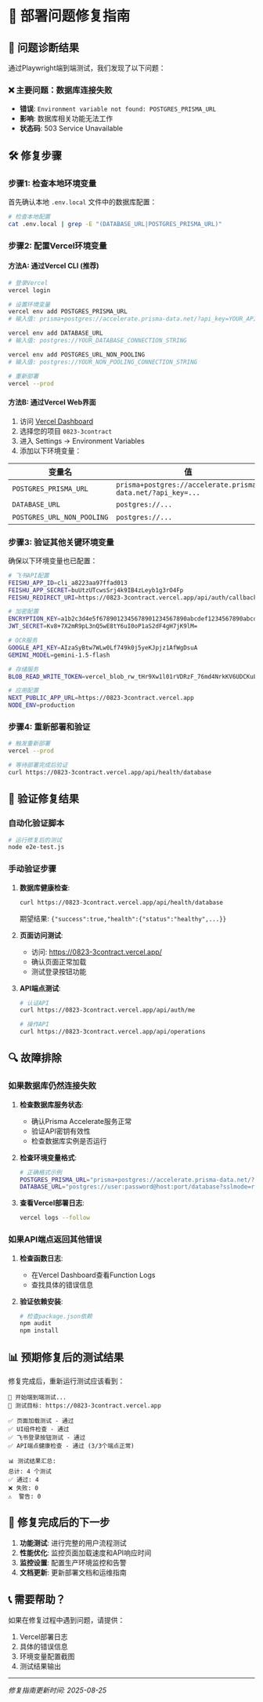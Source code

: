 # 🔧 部署问题修复指南

## 🎯 问题诊断结果

通过Playwright端到端测试，我们发现了以下问题：

### ❌ 主要问题：数据库连接失败
- **错误**: `Environment variable not found: POSTGRES_PRISMA_URL`
- **影响**: 数据库相关功能无法工作
- **状态码**: 503 Service Unavailable

## 🛠️ 修复步骤

### 步骤1: 检查本地环境变量
首先确认本地 `.env.local` 文件中的数据库配置：

```bash
# 检查本地配置
cat .env.local | grep -E "(DATABASE_URL|POSTGRES_PRISMA_URL)"
```

### 步骤2: 配置Vercel环境变量

#### 方法A: 通过Vercel CLI (推荐)
```bash
# 登录Vercel
vercel login

# 设置环境变量
vercel env add POSTGRES_PRISMA_URL
# 输入值: prisma+postgres://accelerate.prisma-data.net/?api_key=YOUR_API_KEY

vercel env add DATABASE_URL  
# 输入值: postgres://YOUR_DATABASE_CONNECTION_STRING

vercel env add POSTGRES_URL_NON_POOLING
# 输入值: postgres://YOUR_NON_POOLING_CONNECTION_STRING

# 重新部署
vercel --prod
```

#### 方法B: 通过Vercel Web界面
1. 访问 [Vercel Dashboard](https://vercel.com/dashboard)
2. 选择您的项目 `0823-3contract`
3. 进入 Settings → Environment Variables
4. 添加以下环境变量：

| 变量名 | 值 | 环境 |
|--------|----|----- |
| `POSTGRES_PRISMA_URL` | `prisma+postgres://accelerate.prisma-data.net/?api_key=...` | Production |
| `DATABASE_URL` | `postgres://...` | Production |
| `POSTGRES_URL_NON_POOLING` | `postgres://...` | Production |

### 步骤3: 验证其他关键环境变量

确保以下环境变量也已配置：

```bash
# 飞书API配置
FEISHU_APP_ID=cli_a8223aa97ffad013
FEISHU_APP_SECRET=buUtzUTcwsSrj4k9IB4zLeyb1g3rO4Fp
FEISHU_REDIRECT_URI=https://0823-3contract.vercel.app/api/auth/callback

# 加密配置
ENCRYPTION_KEY=a1b2c3d4e5f6789012345678901234567890abcdef1234567890abcdef123456
JWT_SECRET=Kv8+7X2mR9pL3nQ5wE8tY6uI0oP1aS2dF4gH7jK9lM=

# OCR服务
GOOGLE_API_KEY=AIzaSyBtw7WLw0Lf749k0j5yeKJpjz1AfWgDsuA
GEMINI_MODEL=gemini-1.5-flash

# 存储服务
BLOB_READ_WRITE_TOKEN=vercel_blob_rw_tHr9Xw1l01rVDRzF_76md4NrkKV6UDCKuLeCyFWVV9xN5vM

# 应用配置
NEXT_PUBLIC_APP_URL=https://0823-3contract.vercel.app
NODE_ENV=production
```

### 步骤4: 重新部署和验证

```bash
# 触发重新部署
vercel --prod

# 等待部署完成后验证
curl https://0823-3contract.vercel.app/api/health/database
```

## 🧪 验证修复结果

### 自动化验证脚本
```bash
# 运行修复后的测试
node e2e-test.js
```

### 手动验证步骤
1. **数据库健康检查**:
   ```bash
   curl https://0823-3contract.vercel.app/api/health/database
   ```
   期望结果: `{"success":true,"health":{"status":"healthy",...}}`

2. **页面访问测试**:
   - 访问: https://0823-3contract.vercel.app/
   - 确认页面正常加载
   - 测试登录按钮功能

3. **API端点测试**:
   ```bash
   # 认证API
   curl https://0823-3contract.vercel.app/api/auth/me
   
   # 操作API  
   curl https://0823-3contract.vercel.app/api/operations
   ```

## 🔍 故障排除

### 如果数据库仍然连接失败

1. **检查数据库服务状态**:
   - 确认Prisma Accelerate服务正常
   - 验证API密钥有效性
   - 检查数据库实例是否运行

2. **检查环境变量格式**:
   ```bash
   # 正确格式示例
   POSTGRES_PRISMA_URL="prisma+postgres://accelerate.prisma-data.net/?api_key=YOUR_API_KEY"
   DATABASE_URL="postgres://user:password@host:port/database?sslmode=require"
   ```

3. **查看Vercel部署日志**:
   ```bash
   vercel logs --follow
   ```

### 如果API端点返回其他错误

1. **检查函数日志**:
   - 在Vercel Dashboard查看Function Logs
   - 查找具体的错误信息

2. **验证依赖安装**:
   ```bash
   # 检查package.json依赖
   npm audit
   npm install
   ```

## 📊 预期修复后的测试结果

修复完成后，重新运行测试应该看到：

```
🎯 开始端到端测试...
📍 测试目标: https://0823-3contract.vercel.app

✅ 页面加载测试 - 通过
✅ UI组件检查 - 通过  
✅ 飞书登录按钮测试 - 通过
✅ API端点健康检查 - 通过 (3/3个端点正常)

📊 测试结果汇总:
总计: 4 个测试
✅ 通过: 4
❌ 失败: 0
⚠️  警告: 0
```

## 🚀 修复完成后的下一步

1. **功能测试**: 进行完整的用户流程测试
2. **性能优化**: 监控页面加载速度和API响应时间
3. **监控设置**: 配置生产环境监控和告警
4. **文档更新**: 更新部署文档和运维指南

## 📞 需要帮助？

如果在修复过程中遇到问题，请提供：
1. Vercel部署日志
2. 具体的错误信息
3. 环境变量配置截图
4. 测试结果输出

---

*修复指南更新时间: 2025-08-25*
